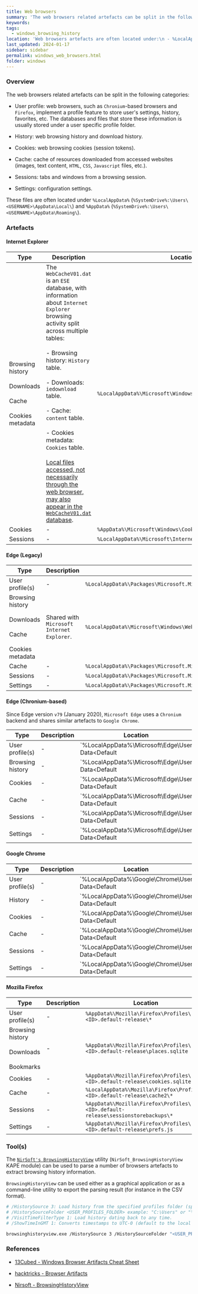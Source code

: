 ```yaml
---
title: Web browsers
summary: 'The web browsers related artefacts can be split in the following categories:\n\n- User profile: web browsers, such as Chronium-based browsers (Chrome, Edge) and Firefox, implement a profile feature to store users settings, history, favorites, etc. The databases and files that store these information is usually stored under a user specific profile folder.\n\n- History: web browsing history and download history.\n\n- Cookies: web browsing cookies (session tokens).\n\n- Cache: cache of resources downloaded from accessed websites.\n\n- Sessions: tabs and windows from a browsing session.\n\n- Settings: configuration settings.'
keywords:
tags:
  - windows_browsing_history
location: 'Web browsers artefacts are often located under:\n - %LocalAppData%: <SYSTEMDRIVE>:\Users\<USERNAME>\AppData\Local.\n - %AppData%: <SYSTEMDRIVE>:\Users\<USERNAME>\AppData\Roaming.\n\n Internet Explorer\n----------------------\nBrowsing history, downloads, cache, cookies metadata: %LocalAppData%\Microsoft\Windows\WebCache\WebCacheV01.dat.\nCookies: %AppData%\Microsoft\Windows\Cookies.\nSessions: %LocalAppData%\Microsoft\Internet Explorer\Recovery\*.dat.\n\n Edge (Legacy)\n-------------------\nBrowsing history, downloads, cache, cookies metadata: %LocalAppData%\Microsoft\Windows\WebCache\WebCacheV01.dat;\nUser profiles: %LocalAppData%\Packages\Microsoft.MicrosoftEdge_XXX\AC.\nCache: <USER_PROFILE>\MicrosoftEdge\Cache.\nSessions: <USER_PROFILE>\MicrosoftEdge\User\Default\Recovery\Active.\nSettings: <USER_PROFILE>\User\Default\DataStore\Data\nouser1\XXX\DBStore\spartan.edb.\n\nEdge (Chronium-based)\n--------------------------------\nUser profiles: %LocalAppData%\Microsoft\Edge\User Data\<Default | Profile X>.\nBrowsing history: <USER_PROFILE>\History.\nCookies: <USER_PROFILE>\Cookies.\nCache: <USER_PROFILE>\Cache.\nSessions: <USER_PROFILE>\Sessions.\nSettings: <USER_PROFILE>\Preferences.\n\nGoogle Chrome\n----------------------\nUser profiles: %LocalAppData%\Google\Chrome\User Data\<Default | Profile X>.\nBrowsing history: <USER_PROFILE>\History.\nCookies: <USER_PROFILE>\Cookies.\nCache: <USER_PROFILE>\Cache.\nSessions: <USER_PROFILE>\Sessions.\nSettings: <USER_PROFILE>\Preferences.\n\nMozilla Firefox\n--------------------\nUser profiles: %AppData%\Mozilla\Firefox\Profiles\<ID>.default-release.\nBrowsing history, downloads, bookmarks: <USER_PROFILE>\places.sqlite.\nCookies: <USER_PROFILE>\cookies.sqlite.\nCache: <USER_PROFILE>\cache2\*.\nSessions: <USER_PROFILE>\sessionstorebackups\*.\nSettings: <USER_PROFILE>\prefs.js.'
last_updated: 2024-01-17
sidebar: sidebar
permalink: windows_web_browsers.html
folder: windows
---
```


### Overview

The web browsers related artefacts can be split in the following categories:

  - User profile: web browsers, such as `Chronium`-based browsers and
    `Firefox`, implement a profile feature to store user's settings, history,
    favorites, etc. The databases and files that store these information is
    usually stored under a user specific profile folder.

  - History: web browsing history and download history.

  - Cookies: web browsing cookies (session tokens).

  - Cache: cache of resources downloaded from accessed websites (images, text
    content, `HTML`, `CSS`, `Javascript` files, etc.).

  - Sessions: tabs and windows from a browsing session.

  - Settings: configuration settings.

These files are often located under `%LocalAppData%`
(`%SystemDrive%:\Users\<USERNAME>\AppData\Local\`) and
`%AppData%` (`%SystemDrive%:\Users\<USERNAME>\AppData\Roaming\`).

### Artefacts

#### Internet Explorer

| Type | Description | Location |
|------|-------------|----------|
| Browsing history <br><br> Downloads <br><br> Cache <br><br> Cookies metadata | The `WebCacheV01.dat` is an `ESE` database, with information about `Internet Explorer` browsing activity split across multiple tables: <br><br> - Browsing history: `History` table. <br><br> - Downloads: `iedownload` table. <br><br> - Cache: `content` table. <br><br> - Cookies metadata: `Cookies` table. <br><br> [Local files accessed, not necessarily through the web browser, may also appear in the `WebCacheV01.dat` database](./webcachev01.md). | `%LocalAppData%\Microsoft\Windows\WebCache\WebCacheV01.dat` |
| Cookies | - | `%AppData%\Microsoft\Windows\Cookies` |
| Sessions | - | `%LocalAppData%\Microsoft\Internet Explorer\Recovery\*.dat` |

#### Edge (Legacy)

| Type | Description | Location |
|------|-------------|----------|
| User profile(s) | - | `%LocalAppData%\Packages\Microsoft.MicrosoftEdge_XXX\AC`
| Browsing history <br><br> Downloads <br><br> Cache <br><br> Cookies metadata | Shared with `Microsoft Internet Explorer`. | `%LocalAppData%\Microsoft\Windows\WebCache\WebCacheV01.dat` |
| Cache | - | `%LocalAppData%\Packages\Microsoft.MicrosoftEdge_XXX\AC#!XXX\MicrosoftEdge\Cache`
| Sessions | - | `%LocalAppData%\Packages\Microsoft.MicrosoftEdge_XXX\AC\MicrosoftEdge\User\Default\Recovery\Active`
| Settings | - | `%LocalAppData%\Packages\Microsoft.MicrosoftEdge_XXX\AC\MicrosoftEdge\User\Default\DataStore\Data\nouser1\XXX\DBStore\spartan.edb` |

#### Edge (Chronium-based)

Since Edge version `v79` (January 2020), `Microsoft Edge` uses a `Chronium`
backend and shares similar artefacts to `Google Chrome`.

| Type | Description | Location |
|------|-------------|----------|
| User profile(s) | - | `%LocalAppData%\Microsoft\Edge\User Data\<Default | Profile X>\*` <br><br> *With `X` ranging from one to n.* |
| Browsing history | - |`%LocalAppData%\Microsoft\Edge\User Data\<Default | Profile X>\History` |
| Cookies | - | `%LocalAppData%\Microsoft\Edge\User Data\<Default | Profile X>\Network\Cookies` |
| Cache | - | `%LocalAppData%\Microsoft\Edge\User Data\<Default | Profile X>\Cache` |
| Sessions | - | `%LocalAppData%\Microsoft\Edge\User Data\<Default | Profile X>\Sessions` |
| Settings | - | `%LocalAppData%\Microsoft\Edge\User Data\<Default | Profile X>\Preferences` |

#### Google Chrome

| Type | Description | Location |
|------|-------------|----------|
| User profile(s) | - | `%LocalAppData%\Google\Chrome\User Data\<Default | Profile X>\*` <br><br> *With `X` ranging from one to n.* |
| History | - | `%LocalAppData%\Google\Chrome\User Data\<Default | Profile X>\History` |
| Cookies | - | `%LocalAppData%\Google\Chrome\User Data\<Default | Profile X>\Network\Cookies` |
| Cache | - | `%LocalAppData%\Google\Chrome\User Data\<Default | Profile X>\Cache` |
| Sessions | - | `%LocalAppData%\Google\Chrome\User Data\<Default | Profile X>\Sessions` |
| Settings | - | `%LocalAppData%\Google\Chrome\User Data\<Default | Profile X>\Preferences` |

#### Mozilla Firefox

| Type | Description | Location |
|------|-------------|----------|
| User profile(s) | - | `%AppData%\Mozilla\Firefox\Profiles\<ID>.default-release\*` |
| Browsing history <br><br> Downloads <br><br> Bookmarks | - | `%AppData%\Mozilla\Firefox\Profiles\<ID>.default-release\places.sqlite` |
| Cookies | - | `%AppData%\Mozilla\Firefox\Profiles\<ID>.default-release\cookies.sqlite` |
| Cache | - | `%LocalAppData%\Mozilla\Firefox\Profiles\<ID>.default-release\cache2\*` |
| Sessions | - | `%AppData%\Mozilla\Firefox\Profiles\<ID>.default-release\sessionstorebackups\*` |
| Settings | - | `%AppData%\Mozilla\Firefox\Profiles\<ID>.default-release\prefs.js` |

### Tool(s)

The [`NirSoft's BrowsingHistoryView`](https://www.nirsoft.net/utils/browsing_history_view.html)
utility (`NirSoft_BrowsingHistoryView` KAPE module) can be used to parse a
number of browsers artefacts to extract browsing history information.

`BrowsingHistoryView` can be used either as a graphical application or as a
command-line utility to export the parsing result (for instance in the CSV
format).

```bash
# /HistorySource 3: Load history from the specified profiles folder (specified using /HistorySourceFolder).
# /HistorySourceFolder <USER_PROFILES_FOLDER> example: "C:\Users" or "\\?\GLOBALROOT\Device\HarddiskVolumeShadowCopy1\Users" (for shadow copy).
# /VisitTimeFilterType 1: Load history dating back to any time.
# /ShowTimeInGMT 1: Converts timestamps to UTC-0 (default to the local timezone).

browsinghistoryview.exe /HistorySource 3 /HistorySourceFolder "<USER_PROFILES_FOLDER>" /VisitTimeFilterType 1 /ShowTimeInGMT 1 /scomma <OUTPUT_CSV>
```

### References

  - [13Cubed - Windows Browser Artifacts Cheat Sheet](https://www.13cubed.com/downloads/windows_browser_artifacts_cheat_sheet.pdf)

  - [hacktricks - Browser Artifacts](https://book.hacktricks.xyz/forensics/basic-forensic-methodology/specific-software-file-type-tricks/browser-artifacts)

  - [Nirsoft - BrowsingHistoryView](https://www.nirsoft.net/utils/browsing_history_view.html)
